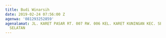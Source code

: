 ```yaml
---
title: Budi Winarsih
date: 2019-02-24 07:56:00 Z
agenwa: '081293252859'
agenalamat: JL. KARET PASAR RT. 007 RW. 006 KEL. KARET KUNINGAN KEC. SETIA BUDI JAKARTA
  SELATAN
---
```


